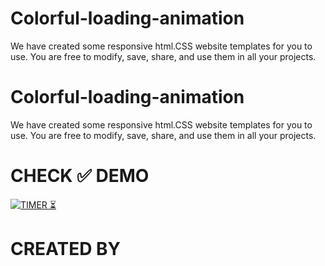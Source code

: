 # Colorful-loading-animation
We have created some responsive html.CSS website templates for you to use. You are free to modify, save, share, and use them in all your projects.
# Colorful-loading-animation
We have created some responsive html.CSS website templates for you to use. You are free to modify, save, share, and use them in all your projects.

# CHECK ✅ DEMO
[![TIMER ⏳](https://img.shields.io/badge/LOADING-ANIMATION-003245?style=flat&labelColor=yellow&logoColor=RED&square&logo=SOCIAL)](https://social-mechanic-1997.github.io/Colorful-loading-animation/)&nbsp;
# CREATED BY
